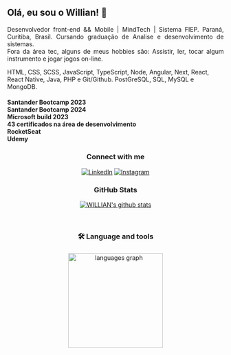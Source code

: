 ## Olá, eu sou o Willian! 👋

<p align="justify">Desenvolvedor front-end && Mobile | MindTech | Sistema FIEP. Paraná, Curitiba, Brasil. Cursando graduação de Analise e desenvolvimento de sistemas. 
<br>
 Fora da área tec, alguns de meus hobbies são: Assistir, ler, tocar algum instrumento e jogar jogos on-line.</p>

 <p>
   HTML, CSS, SCSS, JavaScript, TypeScript, Node, Angular, Next, React, React Native, Java, PHP e Git/Github. PostGreSQL, SQL, MySQL e MongoDB.
 </p>
 <h4>
  Santander Bootcamp 2023 <br>
  Santander Bootcamp 2024 <br>
  Microsoft build 2023  <br>
  43 certificados na área de desenvolvimento <br>
  RocketSeat  <br>
  Udemy  <br>

  
 </h4>

<div align="center">
<h3 align="center">Connect with me</h3>

[![LinkedIn](https://img.shields.io/badge/-LinkedIn-000?style=for-the-badge&logo=linkedin&logoColor=FF00F6&color:FFF)](https://www.linkedin.com/in/willian-nicoletti-b05005258/)
[![Instagram](https://img.shields.io/badge/-Instagram-000?style=for-the-badge&logo=instagram&logoColor=FF00F6&color:FFF)](https://www.instagram.com/willianctti/)

</div>
<div align="center">
<h3 align="center">GitHub Stats</h3>

 [![WILLIAN's github stats](https://bad-apple-github-readme.vercel.app/api?username=willianctti&show_icons=true&count_private=true&line_height=20&icon_color=00b3ff&theme=blue-green&title_color=00b3ff)](#)


<br>



 
</div>


###

<h3 align="center">🛠 Language and tools</h3>

###

###

<div align="center">
  <img src="https://github-readme-stats.vercel.app/api/top-langs?username=willianctti&locale=en&hide_title=false&layout=compact&card_width=320&langs_count=12&theme=dracula&hide_border=true&order=2" height="220" alt="languages graph"  />
</div>

###
